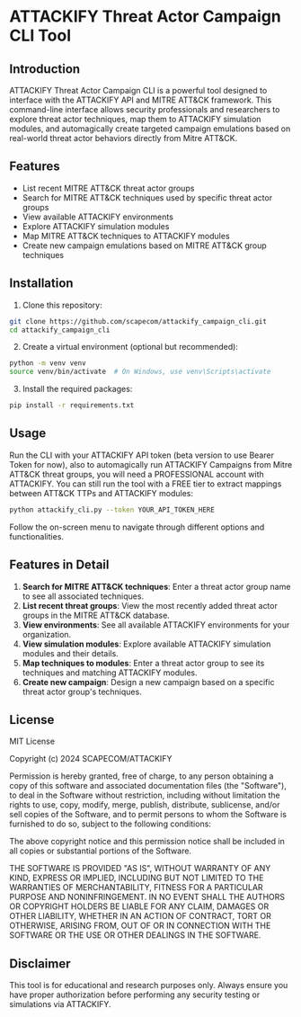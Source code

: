 # ATTACKIFY Threat Actor Campaign CLI Tool

## Introduction

ATTACKIFY Threat Actor Campaign CLI is a powerful tool designed to interface with the ATTACKIFY API and MITRE ATT&CK framework. This command-line interface allows security professionals and researchers to explore threat actor techniques, map them to ATTACKIFY simulation modules, and automagically create targeted campaign emulations based on real-world threat actor behaviors directly from Mitre ATT&CK.

## Features

- List recent MITRE ATT&CK threat actor groups
- Search for MITRE ATT&CK techniques used by specific threat actor groups
- View available ATTACKIFY environments
- Explore ATTACKIFY simulation modules
- Map MITRE ATT&CK techniques to ATTACKIFY modules
- Create new campaign emulations based on MITRE ATT&CK group techniques

## Installation

1. Clone this repository:

```bash
git clone https://github.com/scapecom/attackify_campaign_cli.git
cd attackify_campaign_cli
```

2. Create a virtual environment (optional but recommended):

```bash
python -m venv venv
source venv/bin/activate  # On Windows, use venv\Scripts\activate
```

3. Install the required packages:

```bash
pip install -r requirements.txt
```

## Usage

Run the CLI with your ATTACKIFY API token (beta version to use Bearer Token for now), also to automagically run ATTACKIFY Campaigns from Mitre ATT&CK threat groups, you will need a PROFESSIONAL account with ATTACKIFY. You can still run the tool with a FREE tier to extract mappings between ATT&CK TTPs and ATTACKIFY modules:

```bash
python attackify_cli.py --token YOUR_API_TOKEN_HERE
```

Follow the on-screen menu to navigate through different options and functionalities.

## Features in Detail

1. **Search for MITRE ATT&CK techniques**: Enter a threat actor group name to see all associated techniques.
2. **List recent threat groups**: View the most recently added threat actor groups in the MITRE ATT&CK database.
3. **View environments**: See all available ATTACKIFY environments for your organization.
4. **View simulation modules**: Explore available ATTACKIFY simulation modules and their details.
5. **Map techniques to modules**: Enter a threat actor group to see its techniques and matching ATTACKIFY modules.
6. **Create new campaign**: Design a new campaign based on a specific threat actor group's techniques.


## License

MIT License

Copyright (c) 2024 SCAPECOM/ATTACKIFY

Permission is hereby granted, free of charge, to any person obtaining a copy
of this software and associated documentation files (the "Software"), to deal
in the Software without restriction, including without limitation the rights
to use, copy, modify, merge, publish, distribute, sublicense, and/or sell
copies of the Software, and to permit persons to whom the Software is
furnished to do so, subject to the following conditions:

The above copyright notice and this permission notice shall be included in all
copies or substantial portions of the Software.

THE SOFTWARE IS PROVIDED "AS IS", WITHOUT WARRANTY OF ANY KIND, EXPRESS OR
IMPLIED, INCLUDING BUT NOT LIMITED TO THE WARRANTIES OF MERCHANTABILITY,
FITNESS FOR A PARTICULAR PURPOSE AND NONINFRINGEMENT. IN NO EVENT SHALL THE
AUTHORS OR COPYRIGHT HOLDERS BE LIABLE FOR ANY CLAIM, DAMAGES OR OTHER
LIABILITY, WHETHER IN AN ACTION OF CONTRACT, TORT OR OTHERWISE, ARISING FROM,
OUT OF OR IN CONNECTION WITH THE SOFTWARE OR THE USE OR OTHER DEALINGS IN THE
SOFTWARE.

## Disclaimer

This tool is for educational and research purposes only. Always ensure you have proper authorization before performing any security testing or simulations via ATTACKIFY.